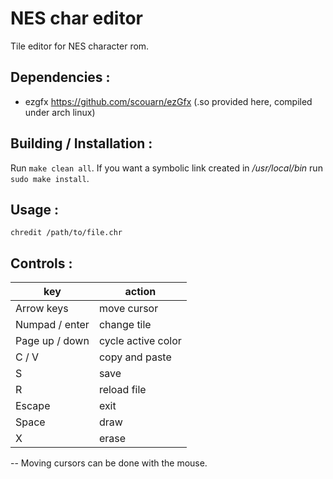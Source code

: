 # NES char editor

Tile editor for NES character rom.


## Dependencies :
- ezgfx https://github.com/scouarn/ezGfx
	(.so provided here, compiled under arch linux)


## Building / Installation :
Run `make clean all`. If you want a symbolic link created in _/usr/local/bin_ run `sudo make install`. 


## Usage :

`chredit /path/to/file.chr`


## Controls :
| key 				| action 	  |
|-------------------|-------------|
| Arrow keys 		| move cursor |
| Numpad / enter 	| change tile |
| Page up / down 	| cycle active color |
| C / V 		 	| copy and paste |
| S 			 	| save |
| R 			 	| reload file |
| Escape 		 	| exit |
| Space 		 	| draw |
| X 			 	| erase |

-- Moving cursors can be done with the mouse. 